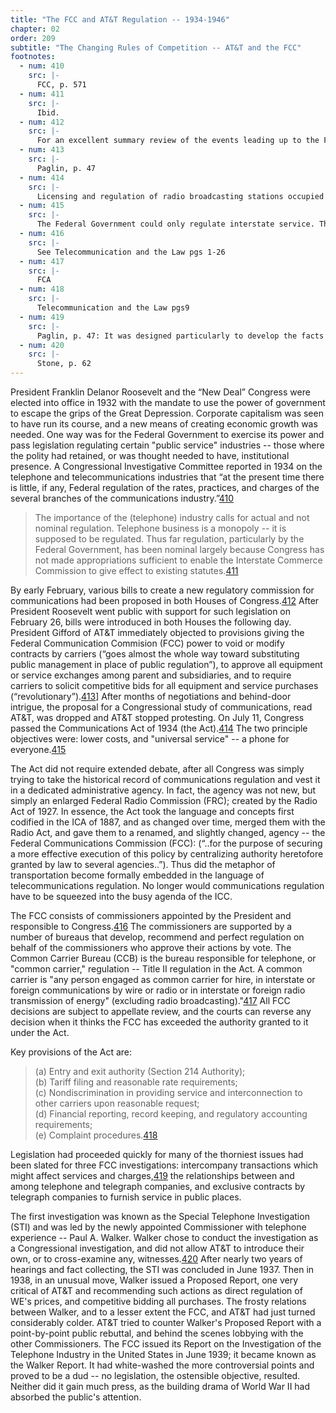 ```yaml
---
title: "The FCC and AT&T Regulation -- 1934-1946"
chapter: 02
order: 209
subtitle: "The Changing Rules of Competition -- AT&T and the FCC"
footnotes:
  - num: 410
    src: |-
      FCC, p. 571
  - num: 411
    src: |-
      Ibid.
  - num: 412
    src: |-
      For an excellent summary review of the events leading up to the FCA, see Paglin pp. 44-48. A more thorough study is found in Where Water Falls, By Senator Dill 1970.
  - num: 413
    src: |-
      Paglin, p. 47
  - num: 414
    src: |-
      Licensing and regulation of radio broadcasting stations occupied much more time than did common carrier communications.
  - num: 415
    src: |-
      The Federal Government could only regulate interstate service. The States were responsible for intrastate service.
  - num: 416
    src: |-
      See Telecommunication and the Law pgs 1-26
  - num: 417
    src: |-
      FCA
  - num: 418
    src: |-
      Telecommunication and the Law pgs9
  - num: 419
    src: |-
      Paglin, p. 47: It was designed particularly to develop the facts with respect to intercompany transactions and to the relation of holding companies to operating companies. State regulation of communication companies had been greatly handicapped because the State commissions had been unable to get information of the type which the Commission was here directed to obtain.
  - num: 420
    src: |-
      Stone, p. 62
---
```


President Franklin Delanor Roosevelt and the “New Deal” Congress were elected into office in 1932 with the mandate to use the power of government to escape the grips of the Great Depression. Corporate capitalism was seen to have run its course, and a new means of creating economic growth was needed. One way was for the Federal Government to exercise its power and pass legislation regulating certain "public service" industries -- those where the polity had retained, or was thought needed to have, institutional presence. A Congressional Investigative Committee reported in 1934 on the telephone and telecommunications industries that “at the present time there is little, if any, Federal regulation of the rates, practices, and charges of the several branches of the communications industry.”<a name="fnloc410" href="#fn410">410</a>

>The importance of the (telephone) industry calls for actual and not nominal regulation. Telephone business is a monopoly -- it is supposed to be regulated. Thus far regulation, particularly by the Federal Government, has been nominal largely because Congress has not made appropriations sufficient to enable the Interstate Commerce Commission to give effect to existing statutes.<a name="fnloc411" href="#fn411">411</a>

By early February, various bills to create a new regulatory commission for communications had been proposed in both Houses of Congress.<a name="fnloc412" href="#fn412">412</a> After President Roosevelt went public with support for such legislation on February 26, bills were introduced in both Houses the following day. President Gifford of AT&T immediately objected to provisions giving the Federal Communication Commision (FCC) power to void or modify contracts by carriers (“goes almost the whole way toward substituting public management in place of public regulation”), to approve all equipment or service exchanges among parent and subsidiaries, and to require carriers to solicit competitive bids for all equipment and service purchases (“revolutionary”).<a name="fnloc413" href="#fn413">413</a>] After months of negotiations and behind-door intrigue, the proposal for a Congressional study of communications, read AT&T, was dropped and AT&T stopped protesting. On July 11, Congress passed the Communications Act of 1934 (the Act).<a name="fnloc414" href="#fn414">414</a> The two principle objectives were: lower costs, and "universal service" -- a phone for everyone.<a name="fnloc415" href="#fn415">415</a>

The Act did not require extended debate, after all Congress was simply trying to take the historical record of communications regulation and vest it in a dedicated administrative agency. In fact, the agency was not new, but simply an enlarged Federal Radio Commission (FRC); created by the Radio Act of 1927. In essence, the Act took the language and concepts first codified in the ICA of 1887, and as changed over time, merged them with the Radio Act, and gave them to a renamed, and slightly changed, agency -- the Federal Communications Commission (FCC): (“..for the purpose of securing a more effective execution of this policy by centralizing authority heretofore granted by law to several agencies..”). Thus did the metaphor of transportation become formally embedded in the language of telecommunications regulation. No longer would communications regulation have to be squeezed into the busy agenda of the ICC.

The FCC consists of commissioners appointed by the President and responsible to Congress.<a name="fnloc416" href="#fn416">416</a> The commissioners are supported by a number of bureaus that develop, recommend and perfect regulation on behalf of the commissioners who approve their actions by vote. The Common Carrier Bureau (CCB) is the bureau responsible for telephone, or "common carrier," regulation -- Title II regulation in the Act. A common carrier is "any person engaged as common carrier for hire, in interstate or foreign communications by wire or radio or in interstate or foreign radio transmission of energy" (excluding radio broadcasting)."<a name="fnloc417" href="#fn417">417</a> All FCC decisions are subject to appellate review, and the courts can reverse any decision when it thinks the FCC has exceeded the authority granted to it under the Act.



Key provisions of the Act are:

>(a) Entry and exit authority (Section 214 Authority);  
(b) Tariff filing and reasonable rate requirements;  
(c) Nondiscrimination in providing service and interconnection to other carriers upon reasonable request;  
(d) Financial reporting, record keeping, and regulatory accounting requirements;  
(e) Complaint procedures.<a name="fnloc418" href="#fn418">418</a>


Legislation had proceeded quickly for many of the thorniest issues had been slated for three FCC investigations: intercompany transactions which might affect services and charges,<a name="fnloc419" href="#fn419">419</a> the relationships between and among telephone and telegraph companies, and exclusive contracts by telegraph companies to furnish service in public places.

The first investigation was known as the Special Telephone Investigation (STI) and was led by the newly appointed Commissioner with telephone experience -- Paul A. Walker. Walker chose to conduct the investigation as a Congressional investigation, and did not allow AT&T to introduce their own, or to cross-examine any, witnesses.<a name="fnloc420" href="#fn420">420</a> After nearly two years of hearings and fact collecting, the STI was concluded in June 1937. Then in 1938, in an unusual move, Walker issued a Proposed Report, one very critical of AT&T and recommending such actions as direct regulation of WE's prices, and competitive bidding all purchases. The frosty relations between Walker, and to a lesser extent the FCC, and AT&T had just turned considerably colder. AT&T tried to counter Walker's Proposed Report with a point-by-point public rebuttal, and behind the scenes lobbying with the other Commissioners. The FCC issued its Report on the Investigation of the Telephone Industry in the United States in June 1939; it became known as the Walker Report. It had white-washed the more controversial points and proved to be a dud -- no legislation, the ostensible objective, resulted. Neither did it gain much press, as the building drama of World War II had absorbed the public's attention.